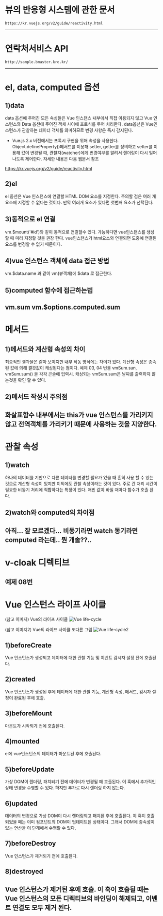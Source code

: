 # 뷰의 반응형 시스템에 관한 문서
```
https://kr.vuejs.org/v2/guide/reactivity.html
```
---

# 연락처서비스 API
```
http://sample.bmaster.kro.kr/
```
---

# el, data, computed 옵션
## 1)data
data 옵션에 주어진 모든 속성들은 Vue 인스턴스 내부에서 직접 이용되지 않고 Vue 인스턴스와 Data 옵션에 주어진 객체 사이에 프로식를 두어 처리한다. data옵션은 Vue인스턴스가 관찰하는 데이터 객체를 의미하므로 변경 사항은 즉시 감지된다.

* Vue.js 2.x 버전에서는 프록시 구현을 위해 속성을 사용한다. Object.defineProperty()메서드를 이용해 setter, getter를 정의하고 setter를 이용해 값이 변경될 때, 관찰자(watcher)에게 변경여부를 알려서 렌더링이 다시 일어나도록 제어한다. 자세한 내용은 다음 웹문서 참조

https://kr.vuejs.org/v2/guide/reactivity.html


## 2)el
el 옵션은 Vue 인스턴스에 연결할 HTML DOM 요소를 지정한다. 주의할 점은 여러 개 요소에 지정할 수 없다는 것이다. 만약 여러개 요소가 있다면 첫번째 요소가 선택된다.

## 3)동적으로 el 연결
vm.$mount('#id')와 같이 동적으로 연결할수 있다. 가능하다면 vue인스턴스를 생성할 때 미리 지정할 것을 권장 한다. vue인스턴스가 html요소와 연결되면 도중에 연결된 요소를 변경할 수 없기 때문이다.

## 4)vue 인스턴스 객체에 data 접근 방법
vm.$data.name 과 같이 vm(뷰객체)에 $data 로 접근한다.

## 5)computed 함수에 접근하는법
vm.sum
vm.$options.computed.sum
---

# 메서드
## 1)메서드와 계산형 속성의 차이
최종적인 결과물은 같아 보이지만 내부 작동 방식에는 차이가 있다. 계산형 속성은 종속된 값에 의해 결괏값이 캐싱된다는 점이다. 예제 03, 04 번을 vmSum.sun, vmSum.sum() 을 각각 콘솔에 입력시. 캐싱되는 vmSum.sum은 날짜를 출력하지 않는것을 확인 할 수 있다.

## 2)메서드 작성시 주의점
화살표함수 내부에서는 this가 vue 인스턴스를 가리키지 않고 전역객체를 가리키기 때문에 사용하는 것을 지양한다.
---

# 관찰 속성
## 1)watch
하나의 데이터를 기반으로 다른 데이터를 변경할 필요가 있을 때 흔히 사용 할 수 있는 것으로 계산형 속성이 있지만 이외에도 관찰 속성이라는 것이 있다. 주로 긴 처리 시간이 필요한 비동기 처리에 적합하다는 특징이 있다. 매번 값이 바뀔 때마다 함수가 호출 된다.

## 2)watch와 computed의 차이점
아직... 잘 모르겠다...
비동기라면 watch 동기라면 computed 라는데.. 뭔 개솔??..
---

# v-cloak 디렉티브
예제 08번
---

# Vue 인스턴스 라이프 사이클
(참고 이미지) Vue의 라이프 사이클 ![Vue life-cycle](../imgs/02_lifecycle_re.png)

(참고 이미지2) Vue의 라이프 사이클 또다른 그림 ![Vue life-cycle2](../imgs/lifecycle.jpeg)

## 1)beforeCreate
Vue 인스턴스가 생성되고 데이터에 대한 관찰 기능 및 이벤트 감시자 설정 전에 호출된다.

## 2)created
Vue 인스턴스가 생성된 후에 데이터에 대한 관찰 기능, 계산형 속성, 메서드, 감시자 설정이 완료된 후에 호출.

## 3)beforeMount
마운트가 시작되기 전에 호출된다.

## 4)mounted
el에 vue인스턴스의 데이터가 마운트된 후에 호출된다.

## 5)beforeUpdate
가상 DOM이 렌더링, 패치되기 전에 데이터가 변경될 때 호출된다.
이 훅에서 추가적인 상태 변경을 수행할 수 있다. 하지만 추가로 다시 랜더링 하지 않는다.

## 6)updated
데이터의 변경으로 가상 DOM이 다시 렌더링되고 패치된 후에 호출된다. 이 훅이 호출되었을 때는 이미 컴포넌트의 DOM이 업데이트된 상태이다. 그래서 DOM에 종속성이 있는 연산을 이 단계에서 수행할 수 있다.

## 7)beforeDestroy
Vue 인스턴스가 제거되기 전에 호출된다.

## 8)destroyed
Vue 인스턴스가 제거된 후에 호출. 이 훅이 호출될 때는 Vue 인스턴스의 모든 디렉티브의 바인딩이 해제되고, 이벤트 연결도 모두 제거 된다.
---